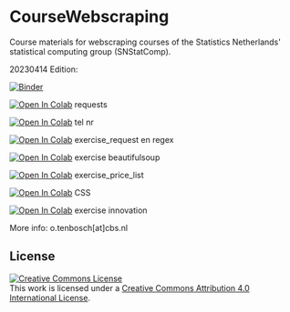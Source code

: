 # CourseWebscraping
Course materials for webscraping courses of the Statistics Netherlands' statistical computing group (SNStatComp).

20230414 Edition:

[![Binder](https://mybinder.org/badge_logo.svg)](https://mybinder.org/v2/gh/SNStatComp/CourseWebscraping.git/master?filepath=20230911)

[![Open In Colab](https://colab.research.google.com/assets/colab-badge.svg)](https://colab.research.google.com/github/SNStatComp/CourseWebscraping/blob/master/20230911/1_3___Requests.ipynb) requests

[![Open In Colab](https://colab.research.google.com/assets/colab-badge.svg)](https://colab.research.google.com/github/SNStatComp/CourseWebscraping/blob/master/20230911/1_3__Telefoonnummer.ipynb) tel nr

[![Open In Colab](https://colab.research.google.com/assets/colab-badge.svg)](https://colab.research.google.com/github/SNStatComp/CourseWebscraping/blob/master/20230911/1_3_Exercise_RequestEnRegex.ipynb) exercise_request en regex

[![Open In Colab](https://colab.research.google.com/assets/colab-badge.svg)](https://colab.research.google.com/github/SNStatComp/CourseWebscraping/blob/master/20230911/2_2__BeautifulSoup.ipynb) exercise beautifulsoup

[![Open In Colab](https://colab.research.google.com/assets/colab-badge.svg)](https://colab.research.google.com/github/SNStatComp/CourseWebscraping/blob/master/20230911/2_2_Exercise_PriceList.ipynb) exercise_price_list

[![Open In Colab](https://colab.research.google.com/assets/colab-badge.svg)](https://colab.research.google.com/github/SNStatComp/CourseWebscraping/blob/master/20230911/2_3_CSS.ipynb) CSS

[![Open In Colab](https://colab.research.google.com/assets/colab-badge.svg)](https://colab.research.google.com/github/SNStatComp/CourseWebscraping/blob/master/20230911/2_3_Exercise_CBS_Innovation.ipynb) exercise innovation


More info: o.tenbosch[at]cbs.nl

## License

[![Creative Commons License](https://i.creativecommons.org/l/by/4.0/88x31.png)](http://creativecommons.org/licenses/by/4.0/)  
This work is licensed under a [Creative Commons Attribution 4.0 International License](http://creativecommons.org/licenses/by/4.0/).

